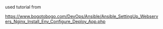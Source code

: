 used tutorial from 

https://www.bogotobogo.com/DevOps/Ansible/Ansible_SettingUp_Webservers_Nginx_Install_Env_Configure_Deploy_App.php
